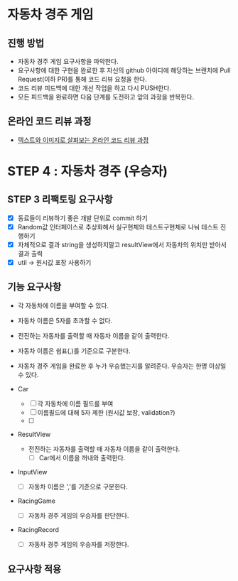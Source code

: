# 자동차 경주 게임
## 진행 방법
* 자동차 경주 게임 요구사항을 파악한다.
* 요구사항에 대한 구현을 완료한 후 자신의 github 아이디에 해당하는 브랜치에 Pull Request(이하 PR)를 통해 코드 리뷰 요청을 한다.
* 코드 리뷰 피드백에 대한 개선 작업을 하고 다시 PUSH한다.
* 모든 피드백을 완료하면 다음 단계를 도전하고 앞의 과정을 반복한다.

## 온라인 코드 리뷰 과정
* [텍스트와 이미지로 살펴보는 온라인 코드 리뷰 과정](https://github.com/next-step/nextstep-docs/tree/master/codereview)

# STEP 4 : 자동차 경주 (우승자)

## STEP 3 리팩토링 요구사항
* [x] 동료들이 리뷰하기 좋은 개발 단위로 commit 하기
* [x] Random값 인터페이스로 추상화해서 실구현체와 테스트구현체로 나눠 테스트 진행하기
* [x] 자체적으로 결과 string을 생성하지말고 resultView에서 자동차의 위치만 받아서 결과 출력
* [x] util -> 원시값 포장 사용하기

## 기능 요구사항
* 각 자동차에 이름을 부여할 수 있다.
* 자동차 이름은 5자를 초과할 수 없다.
* 전진하는 자동차를 출력할 때 자동차 이름을 같이 출력한다.
* 자동차 이름은 쉼표(,)를 기준으로 구분한다.
* 자동차 경주 게임을 완료한 후 누가 우승했는지를 알려준다. 우승자는 한명 이상일 수 있다.

* Car
  * [ ] 각 자동차에 이름 필드를 부여
  * [ ] 이름필드에 대해 5자 제한 (원시값 보장, validation?)
  * [ ] 
* ResultView
  * 전진하는 자동차를 출력할 때 자동차 이름을 같이 출력한다.
    * [ ] Car에서 이름을 꺼내와 출력한다.
* InputView
  * [ ] 자동차 이름은 ','를 기준으로 구분한다.
* RacingGame
  * [ ] 자동차 경주 게임의 우승자를 판단한다.
* RacingRecord
  * [ ] 자동차 경주 게임의 우승자를 저장한다.
## 요구사항 적용

